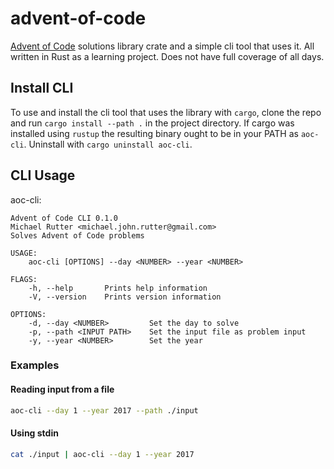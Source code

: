 # advent-of-code
[Advent of Code](https://adventofcode.com) solutions library crate and a simple cli tool that uses it. All written in Rust as a learning project. Does not have full coverage of all days.

## Install CLI

To use and install the cli tool that uses the library with `cargo`, clone the repo and run `cargo install --path .` in the project directory. If cargo was installed using `rustup` the resulting binary ought to be in your PATH as `aoc-cli`. Uninstall with `cargo uninstall aoc-cli`.

## CLI Usage

aoc-cli:
```
Advent of Code CLI 0.1.0
Michael Rutter <michael.john.rutter@gmail.com>
Solves Advent of Code problems

USAGE:
    aoc-cli [OPTIONS] --day <NUMBER> --year <NUMBER>

FLAGS:
    -h, --help       Prints help information
    -V, --version    Prints version information

OPTIONS:
    -d, --day <NUMBER>         Set the day to solve
    -p, --path <INPUT PATH>    Set the input file as problem input
    -y, --year <NUMBER>        Set the year
```

### Examples

#### Reading input from a file
```sh
aoc-cli --day 1 --year 2017 --path ./input
```

#### Using stdin
```sh
cat ./input | aoc-cli --day 1 --year 2017
```

